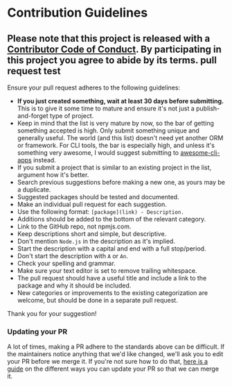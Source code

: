 # Contribution Guidelines

Please note that this project is released with a [Contributor Code of Conduct](code-of-conduct.md). By participating in this project you agree to abide by its terms.
pull request test
-

Ensure your pull request adheres to the following guidelines:

- **If you just created something, wait at least 30 days before submitting.** This is to give it some time to mature and ensure it's not just a publish-and-forget type of project.
- Keep in mind that the list is very mature by now, so the bar of getting something accepted is high. Only submit something unique and generally useful. The world (and this list) doesn't need yet another ORM or framework. For CLI tools, the bar is especially high, and unless it's something very awesome, I would suggest submitting to [awesome-cli-apps](https://github.com/aharris88/awesome-cli-apps) instead.
- If you submit a project that is similar to an existing project in the list, argument how it's better.
- Search previous suggestions before making a new one, as yours may be a duplicate.
- Suggested packages should be tested and documented.
- Make an individual pull request for each suggestion.
- Use the following format: `[package](link) - Description.`
- Additions should be added to the bottom of the relevant category.
- Link to the GitHub repo, not npmjs.com.
- Keep descriptions short and simple, but descriptive.
- Don't mention `Node.js` in the description as it's implied.
- Start the description with a capital and end with a full stop/period.
- Don't start the description with `A` or `An`.
- Check your spelling and grammar.
- Make sure your text editor is set to remove trailing whitespace.
- The pull request should have a useful title and include a link to the package and why it should be included.
- New categories or improvements to the existing categorization are welcome, but should be done in a separate pull request.

Thank you for your suggestion!

### Updating your PR

A lot of times, making a PR adhere to the standards above can be difficult. If the maintainers notice anything that we'd like changed, we'll ask you to edit your PR before we merge it. If you're not sure how to do that, [here is a guide](https://github.com/RichardLitt/docs/blob/master/amending-a-commit-guide.md) on the different ways you can update your PR so that we can merge it.
